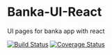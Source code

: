 # Banka-UI-React

UI pages for banka app with react


[![Build Status](https://travis-ci.com/cvjude/Banka-UI-React.svg?branch=master)](https://travis-ci.com/cvjude/Banka-UI-React)
[![Coverage Status](https://coveralls.io/repos/github/cvjude/Banka-UI-React/badge.svg?branch=master)](https://coveralls.io/github/cvjude/Banka-UI-React?branch=master)

